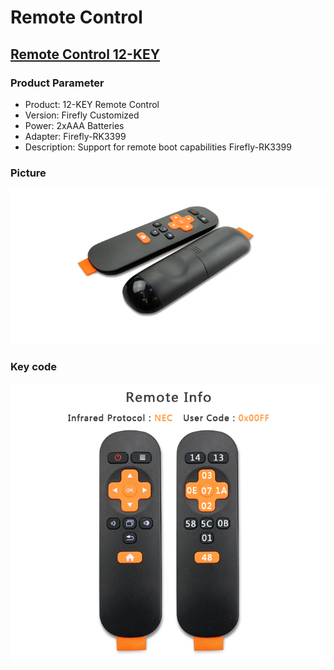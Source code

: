 # Remote Control
## [Remote Control 12-KEY](http://item.taobao.com/item.htm?spm=a1z10.1-c.w4004-10068918835.20.iovlJA&id=43749228031)
### Product Parameter

* Product: 12-KEY Remote Control
* Version: Firefly Customized
* Power: 2xAAA Batteries
* Adapter: Firefly-RK3399
* Description: Support for remote boot capabilities Firefly-RK3399

### Picture
![](img/IR_12_pic1.png)
### Key code
![](img/IR_key_code.png)
